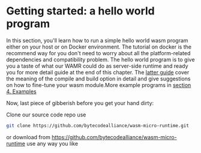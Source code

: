 # Getting started: a hello world program

In this section, you'll learn how to run a simple hello world wasm program either on your host or on Docker environment. The tutorial on docker is the recommend way for you don't need to worry about all the platform-related dependencies and compatibility problem. The hello world program is to give you a taste of what our WAMR could do as server-side runtime and ready you for more detail guide at the end of this chapter. The [latter guide](../../../doc/build_wasm_app.md) cover the meaning of the compile and build option in detail and give suggestions on how to fine-tune your wasm module.More example programs in [section 4. Examples](../../features/demo_examples/README.md)

Now, last piece of gibberish before you get your hand dirty:

Clone our source code repo use

```sh
git clone https://github.com/bytecodealliance/wasm-micro-runtime.git
```

or download from <https://github.com/bytecodealliance/wasm-micro-runtime> use any way you like
